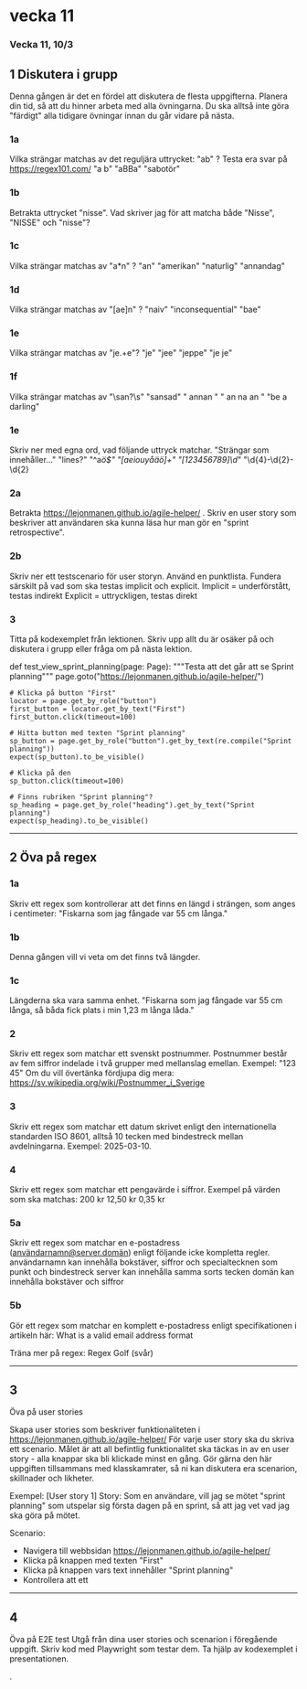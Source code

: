 # vecka 11
### Vecka 11, 10/3

## 1 Diskutera i grupp
Denna gången är det en fördel att diskutera de flesta uppgifterna.
Planera din tid, så att du hinner arbeta med alla övningarna. Du ska alltså inte göra "färdigt" alla tidigare övningar innan du går vidare på nästa.

### 1a 
Vilka strängar matchas av det reguljära uttrycket: "ab" ? Testa era svar på https://regex101.com/ 
"a b"
"aBBa"
"sabotör"

### 1b 
Betrakta uttrycket "nisse". Vad skriver jag för att matcha både "Nisse", "NISSE" och "nisse"?

### 1c 
Vilka strängar matchas av "a*n" ?
"an"
"amerikan"
"naturlig"
"annandag"

### 1d 
Vilka strängar matchas av "[ae]n" ?
"naiv"
"inconsequential"
"bae"

### 1e 
Vilka strängar matchas av "je.+e"?
"je"
"jee"
"jeppe"
"je je"

### 1f 
Vilka strängar matchas av "\san?\s"
"sansad"
" annan "
"    an   na   an   "
"be a darling"

### 1e 
Skriv ner med egna ord, vad följande uttryck matchar. "Strängar som innehåller…"
"lines?"
"^a*ö$"
"[aeiouyåäö]+"
"[123456789]\d*"
"\d{4}-\d{2}-\d{2}



### 2a 
Betrakta https://lejonmanen.github.io/agile-helper/ . Skriv en user story som beskriver att användaren ska kunna läsa hur man gör en "sprint retrospective".


### 2b 
Skriv ner ett testscenario för user storyn. Använd en punktlista. Fundera särskilt på vad som ska testas implicit och explicit.
Implicit = underförstått, testas indirekt
Explicit = uttryckligen, testas direkt


### 3 
Titta på kodexemplet från lektionen. Skriv upp allt du är osäker på och diskutera i grupp eller fråga om på nästa lektion.

def test_view_sprint_planning(page: Page):
    """Testa att det går att se Sprint planning"""
    page.goto("https://lejonmanen.github.io/agile-helper/")

    # Klicka på button "First"
    locator = page.get_by_role("button")
    first_button = locator.get_by_text("First")
    first_button.click(timeout=100)

    # Hitta button med texten "Sprint planning"
    sp_button = page.get_by_role("button").get_by_text(re.compile("Sprint planning"))
    expect(sp_button).to_be_visible()
    
    # Klicka på den
    sp_button.click(timeout=100)

    # Finns rubriken "Sprint planning"?
    sp_heading = page.get_by_role("heading").get_by_text("Sprint planning")
    expect(sp_heading).to_be_visible()

----

## 2 Öva på regex
### 1a 
Skriv ett regex som kontrollerar att det finns en längd i strängen, som anges i centimeter:
"Fiskarna som jag fångade var 55 cm långa."

### 1b 
Denna gången vill vi veta om det finns två längder.

### 1c 
Längderna ska vara samma enhet.
"Fiskarna som jag fångade var 55 cm långa, så båda fick plats i min 1,23 m långa låda."


### 2 
Skriv ett regex som matchar ett svenskt postnummer. Postnummer består av fem siffror indelade i två grupper med mellanslag emellan. Exempel: "123 45"
Om du vill övertänka fördjupa dig mera: https://sv.wikipedia.org/wiki/Postnummer_i_Sverige 


### 3 
Skriv ett regex som matchar ett datum skrivet enligt den internationella standarden ISO 8601, alltså 10 tecken med bindestreck mellan avdelningarna. Exempel: 2025-03-10.


### 4 
Skriv ett regex som matchar ett pengavärde i siffror. Exempel på värden som ska matchas:
200 kr
12,50 kr
0,35 kr


### 5a 
Skriv ett regex som matchar en e-postadress (användarnamn@server.domän) enligt följande icke kompletta regler.
användarnamn kan innehålla bokstäver, siffror och specialtecknen som punkt och bindestreck
server kan innehålla samma sorts tecken
domän kan innehålla bokstäver och siffror

### 5b 
Gör ett regex som matchar en komplett e-postadress enligt specifikationen i artikeln här:
What is a valid email address format 


Träna mer på regex: Regex Golf (svår)

----

## 3 
Öva på user stories

Skapa user stories som beskriver funktionaliteten i https://lejonmanen.github.io/agile-helper/ 
För varje user story ska du skriva ett scenario. Målet är att all befintlig funktionalitet ska täckas in av en user story - alla knappar ska bli klickade minst en gång.
Gör gärna den här uppgiften tillsammans med klasskamrater, så ni kan diskutera era scenarion, skillnader och likheter.

Exempel:
[User story 1]
Story: Som en användare, vill jag se mötet "sprint planning" som utspelar sig första dagen på en sprint, så att jag vet vad jag ska göra på mötet.

Scenario:
- Navigera till webbsidan https://lejonmanen.github.io/agile-helper/ 
- Klicka på knappen med texten "First"
- Klicka på knappen vars text innehåller "Sprint planning"
- Kontrollera att ett <dialog> element visas på sidan, som innehåller en rubrik med texten "Sprint planning"

---
## 4 
Öva på E2E test
Utgå från dina user stories och scenarion i föregående uppgift. Skriv kod med Playwright som testar dem. Ta hjälp av kodexemplet i presentationen.


.

